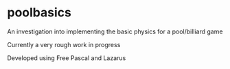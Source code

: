 # poolbasics
An investigation into implementing the basic physics for a pool/billiard game

Currently a very rough work in progress

Developed using Free Pascal and Lazarus

